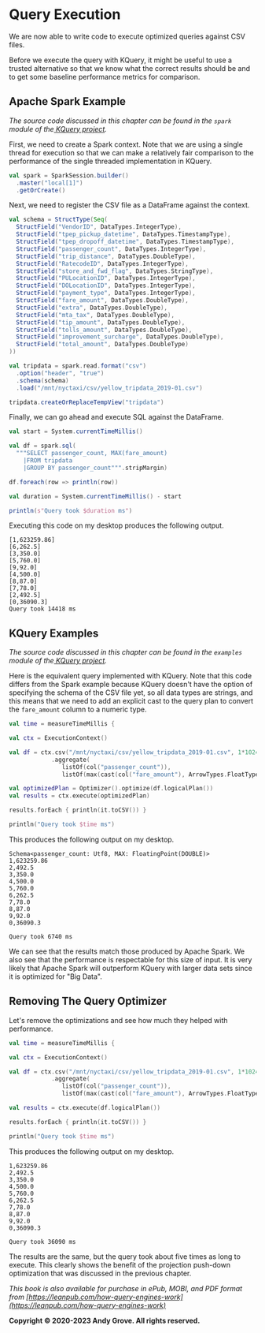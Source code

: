 # Query Execution
We are now able to write code to execute optimized queries against CSV files.

Before we execute the query with KQuery, it might be useful to use a trusted alternative so that we know what the correct results should be and to get some baseline performance metrics for comparison.

## Apache Spark Example

_The source code discussed in this chapter can be found in the `spark` module of the[ KQuery project](https://github.com/andygrove/how-query-engines-work)._

First, we need to create a Spark context. Note that we are using a single thread for execution so that we can make a relatively fair comparison to the performance of the single threaded implementation in KQuery.

```scala
val spark = SparkSession.builder()
  .master("local[1]")
  .getOrCreate()
```

Next, we need to register the CSV file as a DataFrame against the context.

```scala
val schema = StructType(Seq(
  StructField("VendorID", DataTypes.IntegerType),
  StructField("tpep_pickup_datetime", DataTypes.TimestampType),
  StructField("tpep_dropoff_datetime", DataTypes.TimestampType),
  StructField("passenger_count", DataTypes.IntegerType),
  StructField("trip_distance", DataTypes.DoubleType),
  StructField("RatecodeID", DataTypes.IntegerType),
  StructField("store_and_fwd_flag", DataTypes.StringType),
  StructField("PULocationID", DataTypes.IntegerType),
  StructField("DOLocationID", DataTypes.IntegerType),
  StructField("payment_type", DataTypes.IntegerType),
  StructField("fare_amount", DataTypes.DoubleType),
  StructField("extra", DataTypes.DoubleType),
  StructField("mta_tax", DataTypes.DoubleType),
  StructField("tip_amount", DataTypes.DoubleType),
  StructField("tolls_amount", DataTypes.DoubleType),
  StructField("improvement_surcharge", DataTypes.DoubleType),
  StructField("total_amount", DataTypes.DoubleType)
))

val tripdata = spark.read.format("csv")
  .option("header", "true")
  .schema(schema)
  .load("/mnt/nyctaxi/csv/yellow_tripdata_2019-01.csv")

tripdata.createOrReplaceTempView("tripdata")
```

Finally, we can go ahead and execute SQL against the DataFrame.

```scala
val start = System.currentTimeMillis()

val df = spark.sql(
  """SELECT passenger_count, MAX(fare_amount)
    |FROM tripdata
    |GROUP BY passenger_count""".stripMargin)

df.foreach(row => println(row))

val duration = System.currentTimeMillis() - start

println(s"Query took $duration ms")
```

Executing this code on my desktop produces the following output.

```
[1,623259.86]
[6,262.5]
[3,350.0]
[5,760.0]
[9,92.0]
[4,500.0]
[8,87.0]
[7,78.0]
[2,492.5]
[0,36090.3]
Query took 14418 ms
```

## KQuery Examples

_The source code discussed in this chapter can be found in the `examples` module of the[ KQuery project](https://github.com/andygrove/how-query-engines-work)._

Here is the equivalent query implemented with KQuery. Note that this code differs from the Spark example because KQuery doesn't have the option of specifying the schema of the CSV file yet, so all data types are strings, and this means that we need to add an explicit cast to the query plan to convert the `fare_amount` column to a numeric type.

```kotlin
val time = measureTimeMillis {

val ctx = ExecutionContext()

val df = ctx.csv("/mnt/nyctaxi/csv/yellow_tripdata_2019-01.csv", 1*1024)
            .aggregate(
               listOf(col("passenger_count")),
               listOf(max(cast(col("fare_amount"), ArrowTypes.FloatType))))

val optimizedPlan = Optimizer().optimize(df.logicalPlan())
val results = ctx.execute(optimizedPlan)

results.forEach { println(it.toCSV()) }

println("Query took $time ms")
```

This produces the following output on my desktop.

```
Schema<passenger_count: Utf8, MAX: FloatingPoint(DOUBLE)>
1,623259.86
2,492.5
3,350.0
4,500.0
5,760.0
6,262.5
7,78.0
8,87.0
9,92.0
0,36090.3

Query took 6740 ms
```

We can see that the results match those produced by Apache Spark. We also see that the performance is respectable for this size of input. It is very likely that Apache Spark will outperform KQuery with larger data sets since it is optimized for "Big Data".

## Removing The Query Optimizer

Let's remove the optimizations and see how much they helped with performance.

```kotlin
val time = measureTimeMillis {

val ctx = ExecutionContext()

val df = ctx.csv("/mnt/nyctaxi/csv/yellow_tripdata_2019-01.csv", 1*1024)
            .aggregate(
               listOf(col("passenger_count")),
               listOf(max(cast(col("fare_amount"), ArrowTypes.FloatType))))

val results = ctx.execute(df.logicalPlan())

results.forEach { println(it.toCSV()) }

println("Query took $time ms")
```

This produces the following output on my desktop.

```
1,623259.86
2,492.5
3,350.0
4,500.0
5,760.0
6,262.5
7,78.0
8,87.0
9,92.0
0,36090.3

Query took 36090 ms
```

The results are the same, but the query took about five times as long to execute. This clearly shows the benefit of the projection push-down optimization that was discussed in the previous chapter.

*This book is also available for purchase in ePub, MOBI, and PDF format from [https://leanpub.com/how-query-engines-work](https://leanpub.com/how-query-engines-work)*

**Copyright © 2020-2023 Andy Grove. All rights reserved.**

